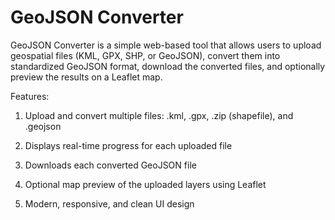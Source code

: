 # GeoJSON Converter
GeoJSON Converter is a simple web-based tool that allows users to upload geospatial files (KML, GPX, SHP, or GeoJSON), convert them into standardized GeoJSON format, download the converted files, and optionally preview the results on a Leaflet map.

Features:

1. Upload and convert multiple files: .kml, .gpx, .zip (shapefile), and .geojson

2. Displays real-time progress for each uploaded file

3. Downloads each converted GeoJSON file

4. Optional map preview of the uploaded layers using Leaflet

5. Modern, responsive, and clean UI design

